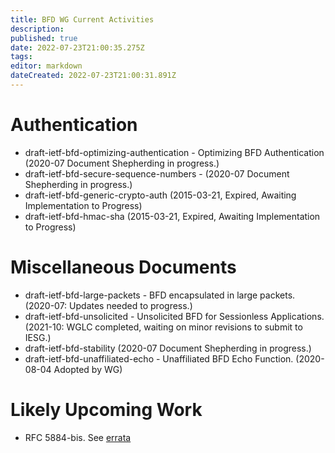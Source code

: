 ```yaml
---
title: BFD WG Current Activities
description: 
published: true
date: 2022-07-23T21:00:35.275Z
tags: 
editor: markdown
dateCreated: 2022-07-23T21:00:31.891Z
---
```


# Authentication

* draft-ietf-bfd-optimizing-authentication - Optimizing BFD Authentication (2020-07 Document Shepherding in progress.)
* draft-ietf-bfd-secure-sequence-numbers - (2020-07 Document Shepherding in progress.)
* draft-ietf-bfd-generic-crypto-auth (2015-03-21, Expired, Awaiting Implementation to Progress)
* draft-ietf-bfd-hmac-sha (2015-03-21, Expired, Awaiting Implementation to Progress)

# Miscellaneous Documents

* draft-ietf-bfd-large-packets - BFD encapsulated in large packets. (2020-07: Updates needed to progress.)
* draft-ietf-bfd-unsolicited - Unsolicited BFD for Sessionless Applications. (2021-10: WGLC completed, waiting on minor revisions to submit to IESG.)
* draft-ietf-bfd-stability (2020-07 Document Shepherding in progress.)
* draft-ietf-bfd-unaffiliated-echo - Unaffiliated BFD Echo Function. (2020-08-04 Adopted by WG)

# Likely Upcoming Work

* RFC 5884-bis. See [errata](https://www.rfc-editor.org/errata_search.php?rfc=5884)